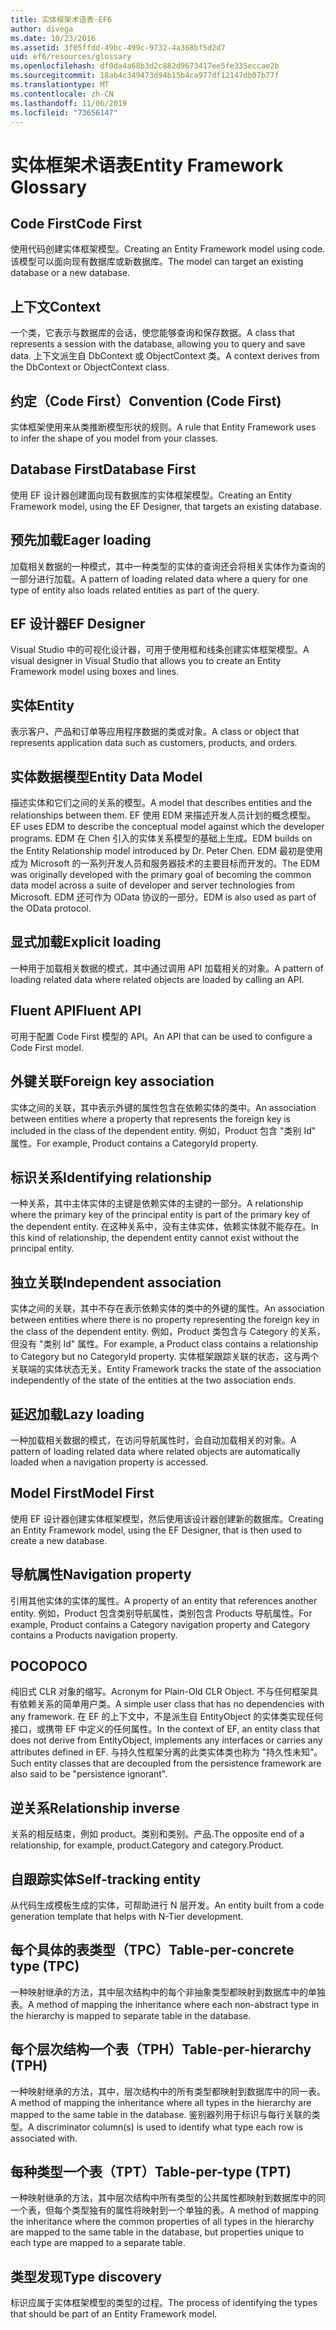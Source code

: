 ```yaml
---
title: 实体框架术语表-EF6
author: divega
ms.date: 10/23/2016
ms.assetid: 3f05ffdd-49bc-499c-9732-4a368bf5d2d7
uid: ef6/resources/glossary
ms.openlocfilehash: df0da4a68b3d2c882d9673417ee5fe335eccae2b
ms.sourcegitcommit: 18ab4c349473d94b15b4ca977df12147db07b77f
ms.translationtype: MT
ms.contentlocale: zh-CN
ms.lasthandoff: 11/06/2019
ms.locfileid: "73656147"
---
```

# <a name="entity-framework-glossary"></a><span data-ttu-id="3916e-102">实体框架术语表</span><span class="sxs-lookup"><span data-stu-id="3916e-102">Entity Framework Glossary</span></span>
## <a name="code-first"></a><span data-ttu-id="3916e-103">Code First</span><span class="sxs-lookup"><span data-stu-id="3916e-103">Code First</span></span>
<span data-ttu-id="3916e-104">使用代码创建实体框架模型。</span><span class="sxs-lookup"><span data-stu-id="3916e-104">Creating an Entity Framework model using code.</span></span> <span data-ttu-id="3916e-105">该模型可以面向现有数据库或新数据库。</span><span class="sxs-lookup"><span data-stu-id="3916e-105">The model can target an existing database or a new database.</span></span>

## <a name="context"></a><span data-ttu-id="3916e-106">上下文</span><span class="sxs-lookup"><span data-stu-id="3916e-106">Context</span></span>
<span data-ttu-id="3916e-107">一个类，它表示与数据库的会话，使您能够查询和保存数据。</span><span class="sxs-lookup"><span data-stu-id="3916e-107">A class that represents a session with the database, allowing you to query and save data.</span></span> <span data-ttu-id="3916e-108">上下文派生自 DbContext 或 ObjectContext 类。</span><span class="sxs-lookup"><span data-stu-id="3916e-108">A context derives from the DbContext or ObjectContext class.</span></span>

## <a name="convention-code-first"></a><span data-ttu-id="3916e-109">约定（Code First）</span><span class="sxs-lookup"><span data-stu-id="3916e-109">Convention (Code First)</span></span>
<span data-ttu-id="3916e-110">实体框架使用来从类推断模型形状的规则。</span><span class="sxs-lookup"><span data-stu-id="3916e-110">A rule that Entity Framework uses to infer the shape of you model from your classes.</span></span>

## <a name="database-first"></a><span data-ttu-id="3916e-111">Database First</span><span class="sxs-lookup"><span data-stu-id="3916e-111">Database First</span></span>
<span data-ttu-id="3916e-112">使用 EF 设计器创建面向现有数据库的实体框架模型。</span><span class="sxs-lookup"><span data-stu-id="3916e-112">Creating an Entity Framework model, using the EF Designer, that targets an existing database.</span></span>

## <a name="eager-loading"></a><span data-ttu-id="3916e-113">预先加载</span><span class="sxs-lookup"><span data-stu-id="3916e-113">Eager loading</span></span>
<span data-ttu-id="3916e-114">加载相关数据的一种模式，其中一种类型的实体的查询还会将相关实体作为查询的一部分进行加载。</span><span class="sxs-lookup"><span data-stu-id="3916e-114">A pattern of loading related data where a query for one type of entity also loads related entities as part of the query.</span></span>

## <a name="ef-designer"></a><span data-ttu-id="3916e-115">EF 设计器</span><span class="sxs-lookup"><span data-stu-id="3916e-115">EF Designer</span></span>
<span data-ttu-id="3916e-116">Visual Studio 中的可视化设计器，可用于使用框和线条创建实体框架模型。</span><span class="sxs-lookup"><span data-stu-id="3916e-116">A visual designer in Visual Studio that allows you to create an Entity Framework model using boxes and lines.</span></span>

## <a name="entity"></a><span data-ttu-id="3916e-117">实体</span><span class="sxs-lookup"><span data-stu-id="3916e-117">Entity</span></span>
<span data-ttu-id="3916e-118">表示客户、产品和订单等应用程序数据的类或对象。</span><span class="sxs-lookup"><span data-stu-id="3916e-118">A class or object that represents application data such as customers, products, and orders.</span></span>

## <a name="entity-data-model"></a><span data-ttu-id="3916e-119">实体数据模型</span><span class="sxs-lookup"><span data-stu-id="3916e-119">Entity Data Model</span></span>
<span data-ttu-id="3916e-120">描述实体和它们之间的关系的模型。</span><span class="sxs-lookup"><span data-stu-id="3916e-120">A model that describes entities and the relationships between them.</span></span> <span data-ttu-id="3916e-121">EF 使用 EDM 来描述开发人员计划的概念模型。</span><span class="sxs-lookup"><span data-stu-id="3916e-121">EF uses EDM to describe the conceptual model against which the developer programs.</span></span> <span data-ttu-id="3916e-122">EDM 在 Chen 引入的实体关系模型的基础上生成。</span><span class="sxs-lookup"><span data-stu-id="3916e-122">EDM builds on the Entity Relationship model introduced by Dr. Peter Chen.</span></span> <span data-ttu-id="3916e-123">EDM 最初是使用成为 Microsoft 的一系列开发人员和服务器技术的主要目标而开发的。</span><span class="sxs-lookup"><span data-stu-id="3916e-123">The EDM was originally developed with the primary goal of becoming the common data model across a suite of developer and server technologies from Microsoft.</span></span> <span data-ttu-id="3916e-124">EDM 还可作为 OData 协议的一部分。</span><span class="sxs-lookup"><span data-stu-id="3916e-124">EDM is also used as part of the OData protocol.</span></span>

## <a name="explicit-loading"></a><span data-ttu-id="3916e-125">显式加载</span><span class="sxs-lookup"><span data-stu-id="3916e-125">Explicit loading</span></span>
<span data-ttu-id="3916e-126">一种用于加载相关数据的模式，其中通过调用 API 加载相关的对象。</span><span class="sxs-lookup"><span data-stu-id="3916e-126">A pattern of loading related data where related objects are loaded by calling an API.</span></span>

## <a name="fluent-api"></a><span data-ttu-id="3916e-127">Fluent API</span><span class="sxs-lookup"><span data-stu-id="3916e-127">Fluent API</span></span>
<span data-ttu-id="3916e-128">可用于配置 Code First 模型的 API。</span><span class="sxs-lookup"><span data-stu-id="3916e-128">An API that can be used to configure a Code First model.</span></span>

## <a name="foreign-key-association"></a><span data-ttu-id="3916e-129">外键关联</span><span class="sxs-lookup"><span data-stu-id="3916e-129">Foreign key association</span></span>
<span data-ttu-id="3916e-130">实体之间的关联，其中表示外键的属性包含在依赖实体的类中。</span><span class="sxs-lookup"><span data-stu-id="3916e-130">An association between entities where a property that represents the foreign key is included in the class of the dependent entity.</span></span> <span data-ttu-id="3916e-131">例如，Product 包含 "类别 Id" 属性。</span><span class="sxs-lookup"><span data-stu-id="3916e-131">For example, Product contains a CategoryId property.</span></span>

## <a name="identifying-relationship"></a><span data-ttu-id="3916e-132">标识关系</span><span class="sxs-lookup"><span data-stu-id="3916e-132">Identifying relationship</span></span>
<span data-ttu-id="3916e-133">一种关系，其中主体实体的主键是依赖实体的主键的一部分。</span><span class="sxs-lookup"><span data-stu-id="3916e-133">A relationship where the primary key of the principal entity is part of the primary key of the dependent entity.</span></span> <span data-ttu-id="3916e-134">在这种关系中，没有主体实体，依赖实体就不能存在。</span><span class="sxs-lookup"><span data-stu-id="3916e-134">In this kind of relationship, the dependent entity cannot exist without the principal entity.</span></span>

## <a name="independent-association"></a><span data-ttu-id="3916e-135">独立关联</span><span class="sxs-lookup"><span data-stu-id="3916e-135">Independent association</span></span>
<span data-ttu-id="3916e-136">实体之间的关联，其中不存在表示依赖实体的类中的外键的属性。</span><span class="sxs-lookup"><span data-stu-id="3916e-136">An association between entities where there is no property representing the foreign key in the class of the dependent entity.</span></span> <span data-ttu-id="3916e-137">例如，Product 类包含与 Category 的关系，但没有 "类别 Id" 属性。</span><span class="sxs-lookup"><span data-stu-id="3916e-137">For example, a Product class contains a relationship to Category but no CategoryId property.</span></span> <span data-ttu-id="3916e-138">实体框架跟踪关联的状态，这与两个关联端的实体状态无关。</span><span class="sxs-lookup"><span data-stu-id="3916e-138">Entity Framework tracks the state of the association independently of the state of the entities at the two association ends.</span></span>

## <a name="lazy-loading"></a><span data-ttu-id="3916e-139">延迟加载</span><span class="sxs-lookup"><span data-stu-id="3916e-139">Lazy loading</span></span>
<span data-ttu-id="3916e-140">一种加载相关数据的模式，在访问导航属性时，会自动加载相关的对象。</span><span class="sxs-lookup"><span data-stu-id="3916e-140">A pattern of loading related data where related objects are automatically loaded when a navigation property is accessed.</span></span>

## <a name="model-first"></a><span data-ttu-id="3916e-141">Model First</span><span class="sxs-lookup"><span data-stu-id="3916e-141">Model First</span></span>
<span data-ttu-id="3916e-142">使用 EF 设计器创建实体框架模型，然后使用该设计器创建新的数据库。</span><span class="sxs-lookup"><span data-stu-id="3916e-142">Creating an Entity Framework model, using the EF Designer, that is then used to create a new database.</span></span>

## <a name="navigation-property"></a><span data-ttu-id="3916e-143">导航属性</span><span class="sxs-lookup"><span data-stu-id="3916e-143">Navigation property</span></span>
<span data-ttu-id="3916e-144">引用其他实体的实体的属性。</span><span class="sxs-lookup"><span data-stu-id="3916e-144">A property of an entity that references another entity.</span></span> <span data-ttu-id="3916e-145">例如，Product 包含类别导航属性，类别包含 Products 导航属性。</span><span class="sxs-lookup"><span data-stu-id="3916e-145">For example, Product contains a Category navigation property and Category contains a Products navigation property.</span></span>

## <a name="poco"></a><span data-ttu-id="3916e-146">POCO</span><span class="sxs-lookup"><span data-stu-id="3916e-146">POCO</span></span>
<span data-ttu-id="3916e-147">纯旧式 CLR 对象的缩写。</span><span class="sxs-lookup"><span data-stu-id="3916e-147">Acronym for Plain-Old CLR Object.</span></span> <span data-ttu-id="3916e-148">不与任何框架具有依赖关系的简单用户类。</span><span class="sxs-lookup"><span data-stu-id="3916e-148">A simple user class that has no dependencies with any framework.</span></span> <span data-ttu-id="3916e-149">在 EF 的上下文中，不是派生自 EntityObject 的实体类实现任何接口，或携带 EF 中定义的任何属性。</span><span class="sxs-lookup"><span data-stu-id="3916e-149">In the context of EF, an entity class that does not derive from EntityObject, implements any interfaces or carries any attributes defined in EF.</span></span> <span data-ttu-id="3916e-150">与持久性框架分离的此类实体类也称为 "持久性未知"。</span><span class="sxs-lookup"><span data-stu-id="3916e-150">Such entity classes that are decoupled from the persistence framework are also said to be "persistence ignorant".</span></span>  

## <a name="relationship-inverse"></a><span data-ttu-id="3916e-151">逆关系</span><span class="sxs-lookup"><span data-stu-id="3916e-151">Relationship inverse</span></span>
<span data-ttu-id="3916e-152">关系的相反结束，例如 product。类别和类别。产品.</span><span class="sxs-lookup"><span data-stu-id="3916e-152">The opposite end of a relationship, for example, product.Category and category.Product.</span></span>

## <a name="self-tracking-entity"></a><span data-ttu-id="3916e-153">自跟踪实体</span><span class="sxs-lookup"><span data-stu-id="3916e-153">Self-tracking entity</span></span>
<span data-ttu-id="3916e-154">从代码生成模板生成的实体，可帮助进行 N 层开发。</span><span class="sxs-lookup"><span data-stu-id="3916e-154">An entity built from a code generation template that helps with N-Tier development.</span></span>

## <a name="table-per-concrete-type-tpc"></a><span data-ttu-id="3916e-155">每个具体的表类型（TPC）</span><span class="sxs-lookup"><span data-stu-id="3916e-155">Table-per-concrete type (TPC)</span></span>
<span data-ttu-id="3916e-156">一种映射继承的方法，其中层次结构中的每个非抽象类型都映射到数据库中的单独表。</span><span class="sxs-lookup"><span data-stu-id="3916e-156">A method of mapping the inheritance where each non-abstract type in the hierarchy is mapped to separate table in the database.</span></span>

## <a name="table-per-hierarchy-tph"></a><span data-ttu-id="3916e-157">每个层次结构一个表（TPH）</span><span class="sxs-lookup"><span data-stu-id="3916e-157">Table-per-hierarchy (TPH)</span></span>
<span data-ttu-id="3916e-158">一种映射继承的方法，其中，层次结构中的所有类型都映射到数据库中的同一表。</span><span class="sxs-lookup"><span data-stu-id="3916e-158">A method of mapping the inheritance where all types in the hierarchy are mapped to the same table in the database.</span></span> <span data-ttu-id="3916e-159">鉴别器列用于标识与每行关联的类型。</span><span class="sxs-lookup"><span data-stu-id="3916e-159">A discriminator column(s) is used to identify what type each row is associated with.</span></span>

## <a name="table-per-type-tpt"></a><span data-ttu-id="3916e-160">每种类型一个表（TPT）</span><span class="sxs-lookup"><span data-stu-id="3916e-160">Table-per-type (TPT)</span></span>
<span data-ttu-id="3916e-161">一种映射继承的方法，其中层次结构中所有类型的公共属性都映射到数据库中的同一个表，但每个类型独有的属性将映射到一个单独的表。</span><span class="sxs-lookup"><span data-stu-id="3916e-161">A method of mapping the inheritance where the common properties of all types in the hierarchy are mapped to the same table in the database, but properties unique to each type are mapped to a separate table.</span></span>

## <a name="type-discovery"></a><span data-ttu-id="3916e-162">类型发现</span><span class="sxs-lookup"><span data-stu-id="3916e-162">Type discovery</span></span>
<span data-ttu-id="3916e-163">标识应属于实体框架模型的类型的过程。</span><span class="sxs-lookup"><span data-stu-id="3916e-163">The process of identifying the types that should be part of an Entity Framework model.</span></span>
